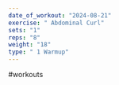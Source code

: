 ```yaml
---
date_of_workout: "2024-08-21"
exercise: " Abdominal Curl"
sets: "1"
reps: "8"
weight: "18"
type: " 1 Warmup"
---
```

#workouts